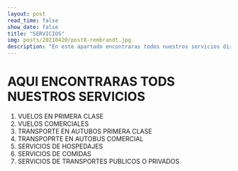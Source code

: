 ```yaml
---
layout: post
read_time: false
show_date: false
title: "SERVICIOS"
img: posts/20210420/post8-rembrandt.jpg
description: "En este apartado encontraras todos nuestros servicios disponibles"
---
```

# AQUI ENCONTRARAS TODS NUESTROS SERVICIOS

1. VUELOS EN PRIMERA CLASE
2. VUELOS COMERCIALES
3. TRANSPORTE EN AUTUBOS PRIMERA CLASE
4. TRANSPOPRTE EN AUTOBUS COMERCIAL
5. SERVICIOS DE HOSPEDAJES
6. SERVICIOS DE COMIDAS
7. SERVICIOS DE TRANSPORTES PUBLICOS O PRIVADOS 
